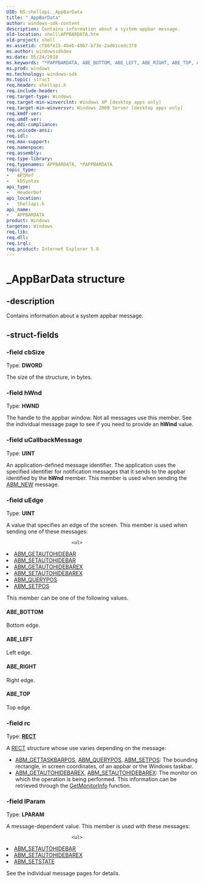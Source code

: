 ```yaml
---
UID: NS:shellapi._AppBarData
title: "_AppBarData"
author: windows-sdk-content
description: Contains information about a system appbar message.
old-location: shell\APPBARDATA.htm
old-project: shell
ms.assetid: cf86fe15-4beb-49b7-b73e-2ad61cedc3f8
ms.author: windowssdkdev
ms.date: 05/24/2018
ms.keywords: "*PAPPBARDATA, ABE_BOTTOM, ABE_LEFT, ABE_RIGHT, ABE_TOP, APPBARDATA, APPBARDATA structure [Windows Shell], PAPPBARDATA, PAPPBARDATA structure pointer [Windows Shell], _AppBarData, _win32_APPBARDATA, shell.APPBARDATA, shellapi/APPBARDATA, shellapi/PAPPBARDATA"
ms.prod: windows
ms.technology: windows-sdk
ms.topic: struct
req.header: shellapi.h
req.include-header: 
req.target-type: Windows
req.target-min-winverclnt: Windows XP [desktop apps only]
req.target-min-winversvr: Windows 2000 Server [desktop apps only]
req.kmdf-ver: 
req.umdf-ver: 
req.ddi-compliance: 
req.unicode-ansi: 
req.idl: 
req.max-support: 
req.namespace: 
req.assembly: 
req.type-library: 
req.typenames: APPBARDATA, *PAPPBARDATA
topic_type:
-	APIRef
-	kbSyntax
api_type:
-	HeaderDef
api_location:
-	Shellapi.h
api_name:
-	APPBARDATA
product: Windows
targetos: Windows
req.lib: 
req.dll: 
req.irql: 
req.product: Internet Explorer 5.0
---
```


# _AppBarData structure


## -description


Contains information about a system appbar message.


## -struct-fields




### -field cbSize

Type: <b>DWORD</b>

The size of the structure, in bytes.


### -field hWnd

Type: <b>HWND</b>

The handle to the appbar window. Not all messages use this member. See the individual message page to see if you need to provide an <b>hWind</b> value.


### -field uCallbackMessage

Type: <b>UINT</b>

An application-defined message identifier. The application uses the specified identifier for notification messages that it sends to the appbar identified by the <b>hWnd</b> member. This member is used when sending the <a href="https://msdn.microsoft.com/1da9db13-6fdc-44b3-9985-de32d572675a">ABM_NEW</a> message.


### -field uEdge

Type: <b>UINT</b>

A value that specifies an edge of the screen. This member is used when sending one of these messages:
                        
                            <ul>
<li>
<a href="https://msdn.microsoft.com/545dd1d9-8cbb-4ff3-b871-4908ecac56db">ABM_GETAUTOHIDEBAR</a>
</li>
<li>
<a href="https://msdn.microsoft.com/0cbd6c9c-e83f-41f8-91ed-81afaa24f524">ABM_SETAUTOHIDEBAR</a>
</li>
<li>
<a href="https://msdn.microsoft.com/538EA230-06DF-4441-A6AA-9DD613521BE1">ABM_GETAUTOHIDEBAREX</a>
</li>
<li>
<a href="https://msdn.microsoft.com/C437727C-3FF6-4598-9D81-A39FCC2EF1C4">ABM_SETAUTOHIDEBAREX</a>
</li>
<li>
<a href="https://msdn.microsoft.com/061a30fb-a68a-464e-ad8c-0bda672b57d9">ABM_QUERYPOS</a>
</li>
<li>
<a href="https://msdn.microsoft.com/b3c56278-b9a2-4e08-bf98-7b3e4c8bd082">ABM_SETPOS</a>
</li>
</ul>


This member can be one of the following values.



#### ABE_BOTTOM

Bottom edge.



#### ABE_LEFT

Left edge.



#### ABE_RIGHT

Right edge.



#### ABE_TOP

Top edge.


### -field rc

Type: <b><a href="https://msdn.microsoft.com/library/windows/hardware/ff569234">RECT</a></b>

A <a href="https://msdn.microsoft.com/library/windows/hardware/ff569234">RECT</a> structure whose use varies depending on the message:
                    
                        

<ul>
<li>
<a href="https://msdn.microsoft.com/8072bb2d-05e6-4baa-a7f4-1377b94fdd45">ABM_GETTASKBARPOS</a>, <a href="https://msdn.microsoft.com/061a30fb-a68a-464e-ad8c-0bda672b57d9">ABM_QUERYPOS</a>, <a href="https://msdn.microsoft.com/b3c56278-b9a2-4e08-bf98-7b3e4c8bd082">ABM_SETPOS</a>: The bounding rectangle, in screen coordinates, of an appbar or the Windows taskbar.</li>
<li>
<a href="https://msdn.microsoft.com/538EA230-06DF-4441-A6AA-9DD613521BE1">ABM_GETAUTOHIDEBAREX</a>, <a href="https://msdn.microsoft.com/C437727C-3FF6-4598-9D81-A39FCC2EF1C4">ABM_SETAUTOHIDEBAREX</a>: The monitor on which the operation is being performed. This information can be retrieved through the <a href="https://msdn.microsoft.com/025a89c2-4bbd-4c8b-8367-3735fb5b872a">GetMonitorInfo</a> function.</li>
</ul>

### -field lParam

Type: <b>LPARAM</b>

A message-dependent value. This member is used with these messages:
                        
                            <ul>
<li>
<a href="https://msdn.microsoft.com/0cbd6c9c-e83f-41f8-91ed-81afaa24f524">ABM_SETAUTOHIDEBAR</a>
</li>
<li>
<a href="https://msdn.microsoft.com/C437727C-3FF6-4598-9D81-A39FCC2EF1C4">ABM_SETAUTOHIDEBAREX</a>
</li>
<li>
<a href="https://msdn.microsoft.com/a60e156d-19ef-49b9-83fc-138d1a2169f2">ABM_SETSTATE</a>
</li>
</ul>


See the individual message pages for details.

